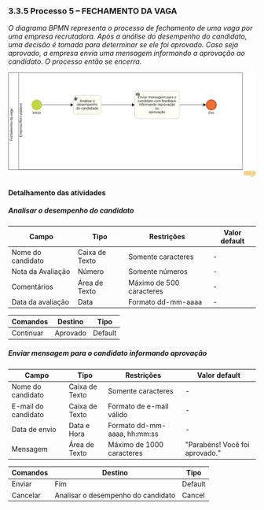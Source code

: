### 3.3.5 Processo 5 – FECHAMENTO DA VAGA

_O diagrama BPMN representa o processo de fechamento de uma vaga por uma empresa recrutadora. Após a análise do desempenho do candidato, uma decisão é tomada para determinar se ele foi aprovado. Caso seja aprovado, a empresa envia uma mensagem informando a aprovação ao candidato. O processo então se encerra._

![Modelo BPMN do Processo 1](https://github.com/ICEI-PUC-Minas-PMGES-TI/pmg-es-2025-1-ti2-3740100-worklink/blob/main/docs/images/tis%20Diagrama.png)


#### Detalhamento das atividades

##### Analisar o desempenho do candidato

| **Campo**       | **Tipo**         | **Restrições** | **Valor default** |
|-----------------|------------------|----------------|-------------------|
| Nome do candidato   | Caixa de Texto    | Somente caracteres | -        |
| Nota da Avaliação   |  Número   | Somente números  | -        | -
| Comentários       | Área de Texto  | Máximo de 500 caracteres| -                   |
| Data da avaliação | Data           | Formato dd-mm-aaaa      |  -                 |


| **Comandos**   | **Destino**        | **Tipo**  |
|----------------|--------------------|-----------|
| Continuar        | Aprovado | Default |

##### Enviar mensagem para o candidato informando aprovação

| **Campo** | **Tipo**       | **Restrições**         | **Valor default** |
|----------|----------------|------------------------|-------------------|
| Nome do candidato   | Caixa de Texto  | Somente caracteres           | -                              |
| E-mail do candidato | Caixa de Texto  | Formato de e-mail válido     | -                              |
| Data de envio       | Data e Hora     | Formato dd-mm-aaaa, hh:mm:ss | -                              |
| Mensagem            | Área de Texto   | Máximo de 1000 caracteres    | "Parabéns! Você foi aprovado." |

| **Comandos**   | **Destino**               | **Tipo**  |
|---------------|---------------------------|-----------|
| Enviar        | Fim | Default   |
| Cancelar        | Analisar o desempenho do candidato                | Cancel    |


